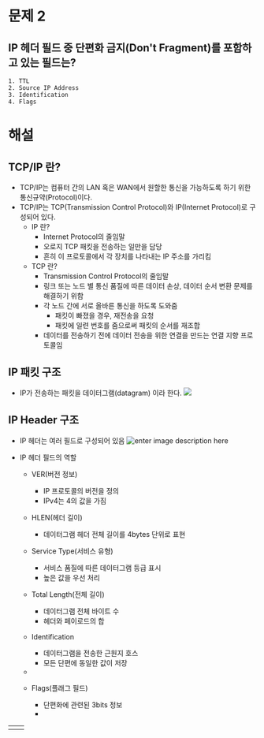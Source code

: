 # 문제 2
## IP 헤더 필드 중 단편화 금지(Don't Fragment)를 포함하고 있는 필드는?
	1. TTL
	2. Source IP Address
	3. Identification
	4. Flags


# 해설
## TCP/IP 란?
 - TCP/IP는 컴퓨터 간의 LAN 혹은 WAN에서 원할한 통신을 가능하도록 하기 위한 통신규약(Protocol)이다.
 - TCP/IP는 TCP(Transmission Control Protocol)와 IP(Internet Protocol)로 구성되어 있다.
	 - IP 란?
		 - Internet Protocol의 줄임말
		 - 오로지 TCP 패킷을 전송하는 일만을 담당
		 - 흔히 이 프로토콜에서 각 장치를 나타내는 IP 주소를 가리킴
	 - TCP 란?
		 - Transmission Control Protocol의 줄임말
		 - 링크 또는 노드 별 통신 품질에 따른 데이터 손상, 데이터 순서 변환 문제를 해결하기 위함
		 - 각 노드 간에 서로 올바른 통신을 하도록 도와줌
			 - 패킷이 빠졌을 경우, 재전송을 요청
			 - 패킷에 일련 번호를 줌으로써 패킷의 순서를 재조합
		 - 데이터를 전송하기 전에 데이터 전송을 위한 연결을 만드는 연결 지향 프로토콜임


## IP 패킷 구조
 - IP가 전송하는 패킷을 데이터그램(datagram) 이라 한다.
 ![](https://t1.daumcdn.net/cfile/tistory/2657E53858478A3209)


## IP Header 구조
- IP 헤더는 여러 필드로 구성되어 있음
![enter image description here](https://www.telecomworld101.com/images/Reference/IPHeader.gif)
	
 - IP 헤더 필드의 역할
	 - VER(버전 정보)
		 - IP 프로토콜의 버전을 정의
		 - IPv4는 4의 값을 가짐

	 - HLEN(헤더 길이)
		 - 데이터그램 헤더 전체 길이를 4bytes 단위로 표현

	 - Service Type(서비스 유형)
		 - 서비스 품질에 따른 데이터그램 등급 표시
		 - 높은 값을 우선 처리

	 - Total Length(전체 길이)
		 - 데이터그램 전체 바이트 수
		 - 헤더와 페이로드의 합

	- Identification
		- 데이터그램을 전송한 근원지 호스
		- 모든 단편에 동일한 값이 저장
	- 
	- Flags(플래그 필드)
		- 단편화에 관련된 3bits 정보
		- 
|  |  |
|--|--|
|  |  |

<!--stackedit_data:
eyJoaXN0b3J5IjpbLTE1NDc5MTc0MTddfQ==
-->